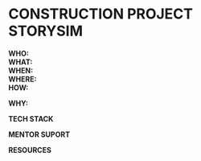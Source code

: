 # CONSTRUCTION PROJECT STORYSIM

**WHO:**<br>
**WHAT:**<br>
**WHEN:**<br>
**WHERE:**<br>
**HOW:**<br>

**WHY:**

**TECH STACK**

**MENTOR SUPORT**

**RESOURCES**
